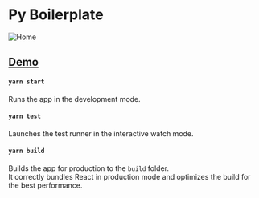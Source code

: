 # Py Boilerplate

![Home](./py-boilerplate.png)

## [Demo](https://py-boilerplate.netlify.app/)


#### `yarn start`

Runs the app in the development mode.<br />

#### `yarn test`

Launches the test runner in the interactive watch mode.<br />

#### `yarn build`

Builds the app for production to the `build` folder.<br />
It correctly bundles React in production mode and optimizes the build for the best performance.

